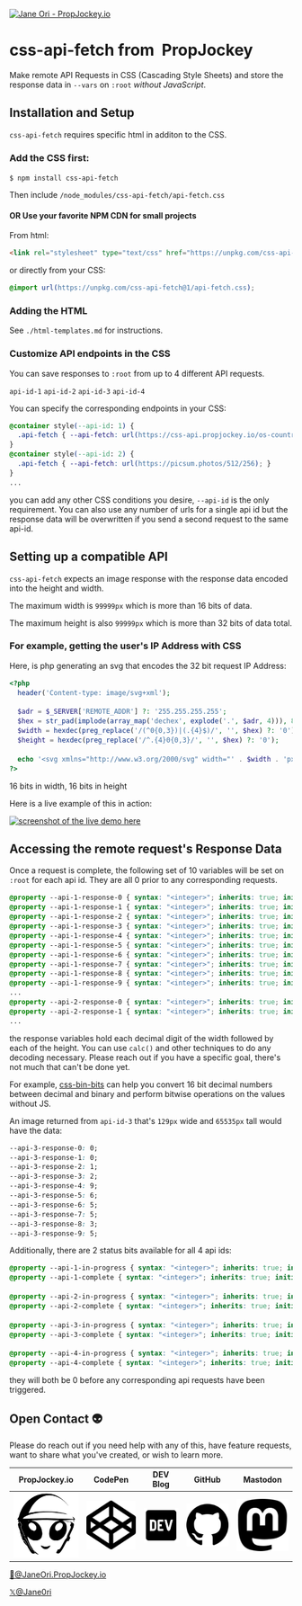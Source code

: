 [![Jane Ori - PropJockey.io](https://img.shields.io/badge/Jane%20Ori%20%F0%9F%91%BD-%F0%9F%A4%8D%20PropJockey.io-7300E6.svg?labelColor=FB04C2&style=plastic)](http://jane.propjockey.io/)

# css-api-fetch from <img src="https://github.com/user-attachments/assets/87119fb5-c39d-429a-9bfd-424f0e100720" alt="" width="30px"> PropJockey
Make remote API Requests in CSS (Cascading Style Sheets) and store the response data in `--vars` on `:root` *without JavaScript*.


## Installation and Setup

`css-api-fetch` requires specific html in additon to the CSS.

### Add the CSS first:

`$ npm install css-api-fetch`

Then include `/node_modules/css-api-fetch/api-fetch.css`

#### OR Use your favorite NPM CDN for small projects

From html:

```html
<link rel="stylesheet" type="text/css" href="https://unpkg.com/css-api-fetch@1/api-fetch.css">
```

or directly from your CSS:

```css
@import url(https://unpkg.com/css-api-fetch@1/api-fetch.css);
```

### Adding the HTML

See `./html-templates.md` for instructions.

### Customize API endpoints in the CSS

You can save responses to `:root` from up to 4 different API requests.

`api-id-1` `api-id-2` `api-id-3` `api-id-4`

You can specify the corresponding endpoints in your CSS:

```css
@container style(--api-id: 1) {
  .api-fetch { --api-fetch: url(https://css-api.propjockey.io/os-country.php); }
}
@container style(--api-id: 2) {
  .api-fetch { --api-fetch: url(https://picsum.photos/512/256); }
}
...
```

you can add any other CSS conditions you desire, `--api-id` is the only requirement. You can also use any number of urls for a single api id but the response data will be overwritten if you send a second request to the same api-id.

## Setting up a compatible API

`css-api-fetch` expects an image response with the response data encoded into the height and width.

The maximum width is `99999px` which is more than 16 bits of data.

The maximum height is also `99999px` which is more than 32 bits of data total.

### For example, getting the user's IP Address with CSS

Here, is php generating an svg that encodes the 32 bit request IP Address:

```php
<?php
  header('Content-type: image/svg+xml');

  $adr = $_SERVER['REMOTE_ADDR'] ?: '255.255.255.255';
  $hex = str_pad(implode(array_map('dechex', explode('.', $adr, 4))), 8, '0', STR_PAD_LEFT);
  $width = hexdec(preg_replace('/(^0{0,3})|(.{4}$)/', '', $hex) ?: '0');
  $height = hexdec(preg_replace('/^.{4}0{0,3}/', '', $hex) ?: '0');

  echo '<svg xmlns="http://www.w3.org/2000/svg" width="' . $width . 'px" height="' . $height . 'px"></svg>';
?>
```

16 bits in width, 16 bits in height

Here is a live example of this in action:

[![screenshot of the live demo here](https://github.com/user-attachments/assets/2248a215-cb69-4708-860c-cd1b644f6422)](https://codepen.io/propjockey/pen/pvzrWyG/f753d87ebc1dd25fb6f5d674698fb7a0?editors=1100)


## Accessing the remote request's Response Data

Once a request is complete, the following set of 10 variables will be set on `:root` for each api id. They are all 0 prior to any corresponding requests.

```css
@property --api-1-response-0 { syntax: "<integer>"; inherits: true; initial-value: 0; }
@property --api-1-response-1 { syntax: "<integer>"; inherits: true; initial-value: 0; }
@property --api-1-response-2 { syntax: "<integer>"; inherits: true; initial-value: 0; }
@property --api-1-response-3 { syntax: "<integer>"; inherits: true; initial-value: 0; }
@property --api-1-response-4 { syntax: "<integer>"; inherits: true; initial-value: 0; }
@property --api-1-response-5 { syntax: "<integer>"; inherits: true; initial-value: 0; }
@property --api-1-response-6 { syntax: "<integer>"; inherits: true; initial-value: 0; }
@property --api-1-response-7 { syntax: "<integer>"; inherits: true; initial-value: 0; }
@property --api-1-response-8 { syntax: "<integer>"; inherits: true; initial-value: 0; }
@property --api-1-response-9 { syntax: "<integer>"; inherits: true; initial-value: 0; }
...
@property --api-2-response-0 { syntax: "<integer>"; inherits: true; initial-value: 0; }
@property --api-2-response-1 { syntax: "<integer>"; inherits: true; initial-value: 0; }
...
```

the response variables hold each decimal digit of the width followed by each of the height. You can use `calc()` and other techniques to do any decoding necessary. Please reach out if you have a specific goal, there's not much that can't be done yet.

For example, [css-bin-bits](https://propjockey.github.io/css-bin-bits/) can help you convert 16 bit decimal numbers between decimal and binary and perform bitwise operations on the values without JS.

An image returned from `api-id-3` that's `129px` wide and `65535px` tall would have the data:

```css
--api-3-response-0: 0;
--api-3-response-1: 0;
--api-3-response-2: 1;
--api-3-response-3: 2;
--api-3-response-4: 9;
--api-3-response-5: 6;
--api-3-response-6: 5;
--api-3-response-7: 5;
--api-3-response-8: 3;
--api-3-response-9: 5;
```

Additionally, there are 2 status bits available for all 4 api ids:

```css
@property --api-1-in-progress { syntax: "<integer>"; inherits: true; initial-value: 0; }
@property --api-1-complete { syntax: "<integer>"; inherits: true; initial-value: 0; }

@property --api-2-in-progress { syntax: "<integer>"; inherits: true; initial-value: 0; }
@property --api-2-complete { syntax: "<integer>"; inherits: true; initial-value: 0; }

@property --api-3-in-progress { syntax: "<integer>"; inherits: true; initial-value: 0; }
@property --api-3-complete { syntax: "<integer>"; inherits: true; initial-value: 0; }

@property --api-4-in-progress { syntax: "<integer>"; inherits: true; initial-value: 0; }
@property --api-4-complete { syntax: "<integer>"; inherits: true; initial-value: 0; }
```

they will both be 0 before any corresponding api requests have been triggered.

## Open Contact 👽

Please do reach out if you need help with any of this, have feature requests, want to share what you've created, or wish to learn more.

| PropJockey.io | CodePen | DEV Blog | GitHub | Mastodon |
| --- | --- | --- | --- | --- |
| [![PropJockey.io](https://raw.githubusercontent.com/propjockey/propjockey-brand/main/external-social/100px/propjockey-lines.svg)](https://propjockey.io) | [![CodePen](https://raw.githubusercontent.com/propjockey/propjockey-brand/main/external-social/100px/codepen.svg)](https://codepen.io/propjockey) | [![DEV Blog](https://raw.githubusercontent.com/propjockey/propjockey-brand/main/external-social/100px/dev.svg)](https://dev.to/janeori) | [![GitHub](https://raw.githubusercontent.com/propjockey/propjockey-brand/main/external-social/100px/github.svg)](https://github.com/propjockey) | [![Mastodon](https://raw.githubusercontent.com/propjockey/propjockey-brand/main/external-social/100px/mastodon.svg)](https://front-end.social/@JaneOri) |


[🦋@JaneOri.PropJockey.io](https://bsky.app/profile/janeori.propjockey.io)

[𝕏@Jane0ri](https://x.com/jane0ri)
